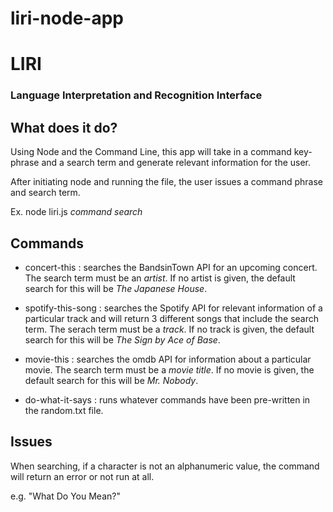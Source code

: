 # liri-node-app

<h1>LIRI</h1>
<h3>Language Interpretation and Recognition Interface</h3>

<h2>What does it do?</h2>
Using Node and the Command Line, this app will take in a command key-phrase and a search term and generate relevant information for the user.

After initiating node and running the file, the user issues a command phrase and search term.

Ex. node liri.js *command* *search*

<h2>Commands</h2>

- concert-this : searches the BandsinTown API for an upcoming concert. The search term must be an _artist_. If no artist is given, the default search for this will be _The Japanese House_.

- spotify-this-song : searches the Spotify API for relevant information of a particular track and will return 3 different songs that include the search term. The serach term must be a _track_. If no track is given, the default search for this will be _The Sign by Ace of Base_.

- movie-this : searches the omdb API for information about a particular movie. The search term must be a _movie title_. If no movie is given, the default search for this will be _Mr. Nobody_.

- do-what-it-says : runs whatever commands have been pre-written in the random.txt file. 

<h2>Issues</h2>

When searching, if a character is not an alphanumeric value, the command will return an error or not run at all.

e.g. "What Do You Mean?"